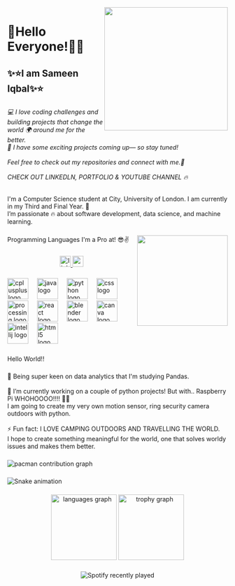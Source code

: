 <img align="right" height="282" src="https://mir-s3-cdn-cf.behance.net/project_modules/max_1200/5eeea355389655.59822ff824b72.gif"  />

###

<h1 align="left">🎊Hello Everyone!👋🎊</h1>

###

<h2 align="left">✨⭐I am Sameen Iqbal✨⭐</h2>

###

<h6 align="left">💻 I love coding challenges and building projects that change the world 🌍 around me for the better. <br>🚀 I have some exciting projects coming up— so stay tuned!  <br><br>Feel free to check out my repositories and connect with me.🌿<br><br>CHECK OUT LINKEDLN, PORTFOLIO & YOUTUBE CHANNEL 🔥</h6>

###

<p align="left">I'm a Computer Science student at  City, University of London.  I am currently in my Third and Final Year. 🤯<br>I’m passionate 🔥 about software development, data science, and machine learning.</p>

###

<img align="right" height="207" src="https://i.redd.it/uufa6e2zj1kb1.gif"  />

###

<p align="left">Programming Languages I'm a Pro at! 😎✌️</p>

###

<div align="center">
  <a href="https://www.linkedin.com/in/sameen-iqbal-499898294/" target="_blank">
    <img src="https://img.shields.io/static/v1?message=LinkedIn&logo=linkedin&label=&color=0077B5&logoColor=white&labelColor=&style=for-the-badge" height="25" alt="linkedin logo"  />
  </a>
  <a href="https://www.youtube.com/@SamIqb" target="_blank">
    <img src="https://img.shields.io/static/v1?message=Youtube&logo=youtube&label=&color=FF0000&logoColor=white&labelColor=&style=for-the-badge" height="25" alt="youtube logo"  />
  </a>
</div>

###

<div align="left">
  <img src="https://cdn.jsdelivr.net/gh/devicons/devicon/icons/cplusplus/cplusplus-original.svg" height="48" alt="cplusplus logo"  />
  <img width="12" />
  <img src="https://cdn.jsdelivr.net/gh/devicons/devicon/icons/java/java-original.svg" height="48" alt="java logo"  />
  <img width="12" />
  <img src="https://cdn.jsdelivr.net/gh/devicons/devicon/icons/python/python-original.svg" height="48" alt="python logo"  />
  <img width="12" />
  <img src="https://cdn.jsdelivr.net/gh/devicons/devicon/icons/css3/css3-original.svg" height="48" alt="css logo"  />
  <img width="12" />
  <img src="https://cdn.jsdelivr.net/gh/devicons/devicon/icons/processing/processing-original.svg" height="48" alt="processing logo"  />
  <img width="12" />
  <img src="https://cdn.jsdelivr.net/gh/devicons/devicon/icons/react/react-original.svg" height="48" alt="react logo"  />
  <img width="12" />
  <img src="https://cdn.jsdelivr.net/gh/devicons/devicon/icons/blender/blender-original.svg" height="48" alt="blender logo"  />
  <img width="12" />
  <img src="https://cdn.jsdelivr.net/gh/devicons/devicon/icons/canva/canva-original.svg" height="48" alt="canva logo"  />
  <img width="12" />
  <img src="https://cdn.jsdelivr.net/gh/devicons/devicon/icons/intellij/intellij-original.svg" height="48" alt="intellij logo"  />
  <img width="12" />
  <img src="https://cdn.jsdelivr.net/gh/devicons/devicon/icons/html5/html5-original.svg" height="48" alt="html5 logo"  />
</div>

###

<p align="left">Hello World!!</p>

###

<p align="left">🔭 Being super keen on data analytics that I'm studying Pandas. <br><br>🌱  I’m currently working on a couple of python projects! But with.. Raspberry Pi WHOHOOOO!!!! 🥳🥳 <br> I am going to create my very own motion sensor, ring security camera outdoors with python. <br><br>⚡ Fun fact: I LOVE CAMPING OUTDOORS AND TRAVELLING THE WORLD. <br>I hope to create something meaningful for the world, one that solves worldy issues and makes them better.</p>

###

<div align="left">
</div>

###

<div align="left">
</div>

###

<picture>
  <source media="(prefers-color-scheme: dark)" srcset="https://raw.githubusercontent.com/sameen-iqbal/sameen-iqbal/output/pacman-contribution-graph-dark.svg">
  <source media="(prefers-color-scheme: light)" srcset="https://raw.githubusercontent.com/sameen-iqbal/sameen-iqbal/output/pacman-contribution-graph.svg">
  <img alt="pacman contribution graph" src="https://raw.githubusercontent.com/sameen-iqbal/sameen-iqbal/output/pacman-contribution-graph.svg">
</picture>

###

<img src="https://raw.githubusercontent.com/sameen-iqbal/sameen-iqbal/output/snake.svg" alt="Snake animation" />

###

<div align="center">
  <img src="https://github-readme-stats.vercel.app/api/top-langs?username=sameen-iqbal&locale=en&hide_title=false&layout=compact&card_width=320&langs_count=5&theme=dracula&hide_border=false&order=2" height="150" alt="languages graph"  />
  <img src="https://github-profile-trophy.vercel.app?username=sameen-iqbal&theme=dracula&column=-1&row=1&margin-w=8&margin-h=8&no-bg=false&no-frame=false&order=4" height="150" alt="trophy graph"  />
</div>

###

<div align="center">
  <img src="https://spotify-recently-played-readme.vercel.app/api?count=5" alt="Spotify recently played"  />
</div>

###
